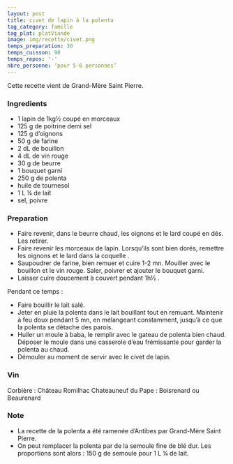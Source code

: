 ```yaml
---
layout: post
title: civet de lapin à la polenta
tag_category: famille
tag_plat: platViande
image: img/recette/civet.png
temps_preparation: 30
temps_cuisson: 90
temps_repos: '-'
nbre_personne: ‘pour 5-6 personnes’
---
```

Cette recette vient de Grand-Mère Saint Pierre.

### Ingredients
* 1 lapin de 1kg½ coupé en morceaux
* 125 g de poitrine demi sel
* 125 g d’oignons
* 50 g de farine
* 2 dL de bouillon
* 4 dL de vin rouge
* 30 g de beurre
* 1 bouquet garni
* 250 g de polenta
* huile de tournesol
* 1 L ¼ de lait
* sel, poivre


### Preparation
* Faire revenir, dans le beurre chaud, les oignons et le lard coupé en dés. Les retirer.
* Faire revenir les morceaux de lapin. Lorsqu’ils sont bien dorés, remettre les oignons et le lard dans la coquelle .
* Saupoudrer de farine, bien remuer et cuire 1-2 mn. Mouiller avec le bouillon et le vin rouge. Saler, poivrer et ajouter le bouquet garni.
* Laisser cuire doucement à couvert pendant 1h½ .

Pendant ce temps :

* Faire bouillir le lait salé.
* Jeter en pluie la polenta dans le lait bouillant tout en remuant. Maintenir à feu doux pendant 5 mn, en mélangeant constamment, jusqu’à ce que la polenta se détache des parois.
* Huiler un moule à baba, le remplir avec le gateau de polenta bien chaud. Déposer le moule dans une casserole d’eau frémissante pour garder la polenta au chaud.
* Démouler au moment de servir avec le civet de lapin.


### Vin
Corbière : Château Romilhac
Chateauneuf du Pape : Boisrenard ou Beaurenard


### Note
* La recette de la polenta a été ramenée d’Antibes par Grand-Mère Saint Pierre.
* On peut remplacer la polenta par de la semoule fine de blé dur. Les proportions sont alors : 150 g de semoule pour 1 L ¼ de lait.  
